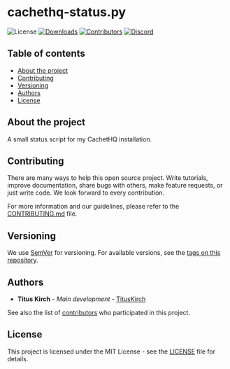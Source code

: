 # cachethq-status.py
<p align="center>
    <a href="https://github.com/TitusKirch/cachethq-status.py/blob/master/LICENSE"><img src="https://img.shields.io/github/license/TitusKirch/cachethq-status.py?label=License&labelColor=30363D&color=2FBF50" alt="License"></a>
    <a href="https://github.com/TitusKirch/cachethq-status.py/releases"><img src="https://img.shields.io/github/downloads/TitusKirch/cachethq-status.py/total?label=Downloads&labelColor=30363D&color=2FBF50" alt="Downloads"></a>
    <a href="https://github.com/TitusKirch/cachethq-status.py/graphs/contributors"><img src="https://img.shields.io/github/contributors/TitusKirch/cachethq-status.py?label=Contributors&labelColor=30363D&color=2FBF50" alt="Contributors"></a>
    <a href="https://discord.tkirch.dev"><img src="https://img.shields.io/discord/576562577769889805?label=Discord&labelColor=30363D&color=2FBF50&logoColor=959DA5&logo=Discord" alt="Discord"></a>
</p>

## Table of contents

* [About the project](#about-the-project)
* [Contributing](#contributing)
* [Versioning](#versioning)
* [Authors](#authors)
* [License](#license)

## About the project

A small status script for my CachetHQ installation.

## Contributing
There are many ways to help this open source project. Write tutorials, improve documentation, share bugs with others, make feature requests, or just write code. We look forward to every contribution.

For more information and our guidelines, please refer to the [CONTRIBUTING.md](CONTRIBUTING.md) file.

## Versioning

We use [SemVer](http://semver.org/) for versioning. For available versions, see the [tags on this repository](https://github.com/TitusKirch/cachethq-status.py/tags). 

## Authors

* **Titus Kirch** - *Main development* - [TitusKirch](https://github.com/TitusKirch)

See also the list of [contributors](https://github.com/TitusKirch/cachethq-status.py/graphs/contributors) who participated in this project.

## License

This project is licensed under the MIT License - see the [LICENSE](LICENSE) file for details.

